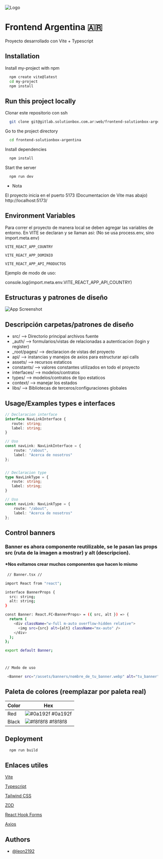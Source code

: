 
![Logo](https://encrypted-tbn0.gstatic.com/images?q=tbn:ANd9GcSrVUaYxIv5wOUt41NjNqnc6rKXhbGDlCR42Q&usqp=CAU)


# Frontend Argentina 🇦🇷

Proyecto desarrollado con Vite + Typescript




## Installation

Install my-project with npm

```bash
  npm create vite@latest
  cd my-project
  npm install

```
    
## Run this project locally

Clonar este repositorio con ssh

```bash
  git clone git@gitlab.solutionbox.com.ar:web/frontend-solutionbox-argentina.git
```

Go to the project directory

```bash
  cd frontend-solutionbox-argentina
```

Install dependencies

```bash
  npm install
```

Start the server

```bash
  npm run dev
```

* Nota

El proyecto inicia en el puerto 5173 (Documentacion de Vite mas abajo) http://localhost:5173/


## Environment Variables

Para correr el proyecto de manera local se deben agregar las variables de entorno.
En VITE se declaran y se llaman asi: (No se usa process.env, sino import.meta.env)

`VITE_REACT_APP_COUNTRY`

`VITE_REACT_APP_DOMINIO`

`VITE_REACT_APP_API_PRODUCTOS`


Ejemplo de modo de uso: 

console.log(import.meta.env.VITE_REACT_APP_API_COUNTRY)




## Estructuras y patrones de diseño

![App Screenshot](https://i.postimg.cc/1thhsmJT/estructura.png)


## Descripción carpetas/patrones de diseño

- src/  --> Directorio principal archivos fuente
- _auth/ --> formularios/vistas de relacionadas a autenticacion (login y register)
- _root/pages/ --> declaracion de vistas del proyecto 
- api/ --> instancias y manejos de axios para estructurar api calls 
- assets/ --> recursos estaticos
- constants/ --> valores constantes utilizados en todo el proyecto 
- interfaces/ --> modelos/contratos
- types/ --> modelos/contratos de tipo estaticos
- context/ --> manejar los estados
- libs/ --> Bibliotecas de terceros/configuraciones globales


## Usage/Examples types e interfaces

```typescript
// Declaracion interface
interface NavLinkInterface {
   route: string;
   label: string;
}

// Uso
const navLink: NavLinkInterface = {
    route: "/about",
    label: "Acerca de nosotros"
};


// Declaracion type
type NavLinkType = {
   route: string;
   label: string;
}

// Uso
const navLink: NavLinkType = {
    route: "/about",
    label: "Acerca de nosotros"
};


```


## Control banners

### Banner es ahora componente reutilizable, se le pasan las props src (ruta de la imagen a mostrar) y alt (descripcion).

#### *Nos evitamos crear muchos componentes que hacen lo mismo



```bash
 // Banner.tsx //

import React from "react";

interface BannerProps {
  src: string;
  alt: string;
}

const Banner: React.FC<BannerProps> = ({ src, alt }) => {
  return (
    <div className="w-full m-auto overflow-hidden relative">
      <img src={src} alt={alt} className="mx-auto" />
    </div>
  );
};

export default Banner;



// Modo de uso 

 <Banner src="/assets/banners/nombre_de_tu_banner.webp" alt="tu_banner" />

```

## Paleta de colores (reemplazar por paleta real)

| Color             | Hex                                                                |
| ----------------- | ------------------------------------------------------------------ |
| Red | ![#0a192f](https://via.placeholder.com/10/0a192f?text=+) #0a192f |
| Black | ![#f8f8f8](https://via.placeholder.com/10/f8f8f8?text=+) #f8f8f8 |



## Deployment



```bash
  npm run build
```


## Enlaces utiles

[Vite](https://vitejs.dev/)

[Typescript](https://www.typescriptlang.org/docs/)

[Tailwind CSS](https://tailwindcss.com/)

[ZOD](https://zod.dev/)

[React Hook Forms](https://react-hook-form.com/)

[Axios](https://axios-http.com/es/docs/intro)



## Authors

- [@leon2192](https://www.github.com/leon2192)

